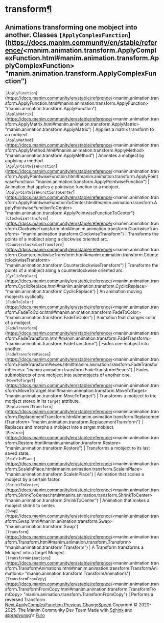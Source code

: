 # transform[¶](https://docs.manim.community/en/stable/reference/<#module-manim.animation.transform> "Link to this heading")
Animations transforming one mobject into another.
Classes
`[ApplyComplexFunction`](https://docs.manim.community/en/stable/reference/<manim.animation.transform.ApplyComplexFunction.html#manim.animation.transform.ApplyComplexFunction> "manim.animation.transform.ApplyComplexFunction")  
---  
`[ApplyFunction`](https://docs.manim.community/en/stable/reference/<manim.animation.transform.ApplyFunction.html#manim.animation.transform.ApplyFunction> "manim.animation.transform.ApplyFunction")  
`[ApplyMatrix`](https://docs.manim.community/en/stable/reference/<manim.animation.transform.ApplyMatrix.html#manim.animation.transform.ApplyMatrix> "manim.animation.transform.ApplyMatrix") | Applies a matrix transform to an mobject.  
`[ApplyMethod`](https://docs.manim.community/en/stable/reference/<manim.animation.transform.ApplyMethod.html#manim.animation.transform.ApplyMethod> "manim.animation.transform.ApplyMethod") | Animates a mobject by applying a method.  
`[ApplyPointwiseFunction`](https://docs.manim.community/en/stable/reference/<manim.animation.transform.ApplyPointwiseFunction.html#manim.animation.transform.ApplyPointwiseFunction> "manim.animation.transform.ApplyPointwiseFunction") | Animation that applies a pointwise function to a mobject.  
`[ApplyPointwiseFunctionToCenter`](https://docs.manim.community/en/stable/reference/<manim.animation.transform.ApplyPointwiseFunctionToCenter.html#manim.animation.transform.ApplyPointwiseFunctionToCenter> "manim.animation.transform.ApplyPointwiseFunctionToCenter")  
`[ClockwiseTransform`](https://docs.manim.community/en/stable/reference/<manim.animation.transform.ClockwiseTransform.html#manim.animation.transform.ClockwiseTransform> "manim.animation.transform.ClockwiseTransform") | Transforms the points of a mobject along a clockwise oriented arc.  
`[CounterclockwiseTransform`](https://docs.manim.community/en/stable/reference/<manim.animation.transform.CounterclockwiseTransform.html#manim.animation.transform.CounterclockwiseTransform> "manim.animation.transform.CounterclockwiseTransform") | Transforms the points of a mobject along a counterclockwise oriented arc.  
`[CyclicReplace`](https://docs.manim.community/en/stable/reference/<manim.animation.transform.CyclicReplace.html#manim.animation.transform.CyclicReplace> "manim.animation.transform.CyclicReplace") | An animation moving mobjects cyclically.  
`[FadeToColor`](https://docs.manim.community/en/stable/reference/<manim.animation.transform.FadeToColor.html#manim.animation.transform.FadeToColor> "manim.animation.transform.FadeToColor") | Animation that changes color of a mobject.  
`[FadeTransform`](https://docs.manim.community/en/stable/reference/<manim.animation.transform.FadeTransform.html#manim.animation.transform.FadeTransform> "manim.animation.transform.FadeTransform") | Fades one mobject into another.  
`[FadeTransformPieces`](https://docs.manim.community/en/stable/reference/<manim.animation.transform.FadeTransformPieces.html#manim.animation.transform.FadeTransformPieces> "manim.animation.transform.FadeTransformPieces") | Fades submobjects of one mobject into submobjects of another one.  
`[MoveToTarget`](https://docs.manim.community/en/stable/reference/<manim.animation.transform.MoveToTarget.html#manim.animation.transform.MoveToTarget> "manim.animation.transform.MoveToTarget") | Transforms a mobject to the mobject stored in its `target` attribute.  
`[ReplacementTransform`](https://docs.manim.community/en/stable/reference/<manim.animation.transform.ReplacementTransform.html#manim.animation.transform.ReplacementTransform> "manim.animation.transform.ReplacementTransform") | Replaces and morphs a mobject into a target mobject.  
`[Restore`](https://docs.manim.community/en/stable/reference/<manim.animation.transform.Restore.html#manim.animation.transform.Restore> "manim.animation.transform.Restore") | Transforms a mobject to its last saved state.  
`[ScaleInPlace`](https://docs.manim.community/en/stable/reference/<manim.animation.transform.ScaleInPlace.html#manim.animation.transform.ScaleInPlace> "manim.animation.transform.ScaleInPlace") | Animation that scales a mobject by a certain factor.  
`[ShrinkToCenter`](https://docs.manim.community/en/stable/reference/<manim.animation.transform.ShrinkToCenter.html#manim.animation.transform.ShrinkToCenter> "manim.animation.transform.ShrinkToCenter") | Animation that makes a mobject shrink to center.  
`[Swap`](https://docs.manim.community/en/stable/reference/<manim.animation.transform.Swap.html#manim.animation.transform.Swap> "manim.animation.transform.Swap")  
`[Transform`](https://docs.manim.community/en/stable/reference/<manim.animation.transform.Transform.html#manim.animation.transform.Transform> "manim.animation.transform.Transform") | A Transform transforms a Mobject into a target Mobject.  
`[TransformAnimations`](https://docs.manim.community/en/stable/reference/<manim.animation.transform.TransformAnimations.html#manim.animation.transform.TransformAnimations> "manim.animation.transform.TransformAnimations")  
`[TransformFromCopy`](https://docs.manim.community/en/stable/reference/<manim.animation.transform.TransformFromCopy.html#manim.animation.transform.TransformFromCopy> "manim.animation.transform.TransformFromCopy") | Performs a reversed Transform  
[ Next ApplyComplexFunction ](https://docs.manim.community/en/stable/reference/<manim.animation.transform.ApplyComplexFunction.html>) [ Previous ChangeSpeed ](https://docs.manim.community/en/stable/reference/<manim.animation.speedmodifier.ChangeSpeed.html>)
Copyright © 2020-2025, The Manim Community Dev Team 
Made with [Sphinx](https://docs.manim.community/en/stable/reference/<https:/www.sphinx-doc.org/>) and [@pradyunsg](https://docs.manim.community/en/stable/reference/<https:/pradyunsg.me>)'s [Furo](https://docs.manim.community/en/stable/reference/<https:/github.com/pradyunsg/furo>)
